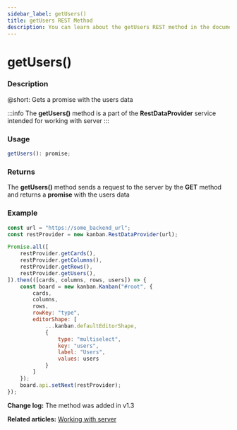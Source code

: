 ```yaml
---
sidebar_label: getUsers()
title: getUsers REST Method
description: You can learn about the getUsers REST method in the documentation of the DHTMLX JavaScript Kanban library. Browse developer guides and API reference, try out code examples and live demos, and download a free 30-day evaluation version of DHTMLX Kanban.
---
```


# getUsers()

### Description

@short: Gets a promise with the users data

:::info
The **getUsers()** method is a part of the **RestDataProvider** service intended for working with server
:::

### Usage

~~~jsx {}
getUsers(): promise;
~~~

### Returns

The **getUsers()** method sends a request to the server by the **GET** method and returns a **promise** with the users data

### Example

~~~jsx {2,8,21}
const url = "https://some_backend_url";
const restProvider = new kanban.RestDataProvider(url);

Promise.all([
	restProvider.getCards(),
	restProvider.getColumns(),
	restProvider.getRows(),
	restProvider.getUsers(),
]).then(([cards, columns, rows, users]) => {
	const board = new kanban.Kanban("#root", {
		cards,
		columns,
		rows,
        rowKey: "type",
		editorShape: [
			...kanban.defaultEditorShape,
			{
				type: "multiselect", 
				key: "users",
				label: "Users",
				values: users
			}
		]
	});
	board.api.setNext(restProvider);
});
~~~

**Change log:** The method was added in v1.3

**Related articles:** [Working with server](../../../guides/working_with_server)
